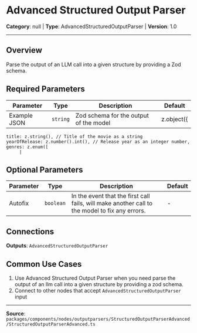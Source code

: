 # Advanced Structured Output Parser

**Category**: null | **Type**: AdvancedStructuredOutputParser | **Version**: 1.0

---

## Overview

Parse the output of an LLM call into a given structure by providing a Zod schema.

## Required Parameters

| Parameter | Type | Description | Default |
|-----------|------|-------------|---------|
| Example JSON | `string` | Zod schema for the output of the model | z.object({
    title: z.string(), // Title of the movie as a string
    yearOfRelease: z.number().int(), // Release year as an integer number,
    genres: z.enum([
         |

## Optional Parameters

| Parameter | Type | Description | Default |
|-----------|------|-------------|---------|
| Autofix | `boolean` | In the event that the first call fails, will make another call to the model to fix any errors. | - |

## Connections

**Outputs**: `AdvancedStructuredOutputParser`

## Common Use Cases

1. Use Advanced Structured Output Parser when you need parse the output of an llm call into a given structure by providing a zod schema.
2. Connect to other nodes that accept `AdvancedStructuredOutputParser` input

---

**Source**: `packages/components/nodes/outputparsers/StructuredOutputParserAdvanced/StructuredOutputParserAdvanced.ts`